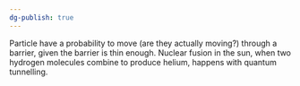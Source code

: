 ```yaml
---
dg-publish: true
---
```

Particle have a probability to move (are they actually moving?) through a barrier, given the barrier is thin enough.
Nuclear fusion in the sun, when two hydrogen molecules combine to produce helium, happens with quantum tunnelling.